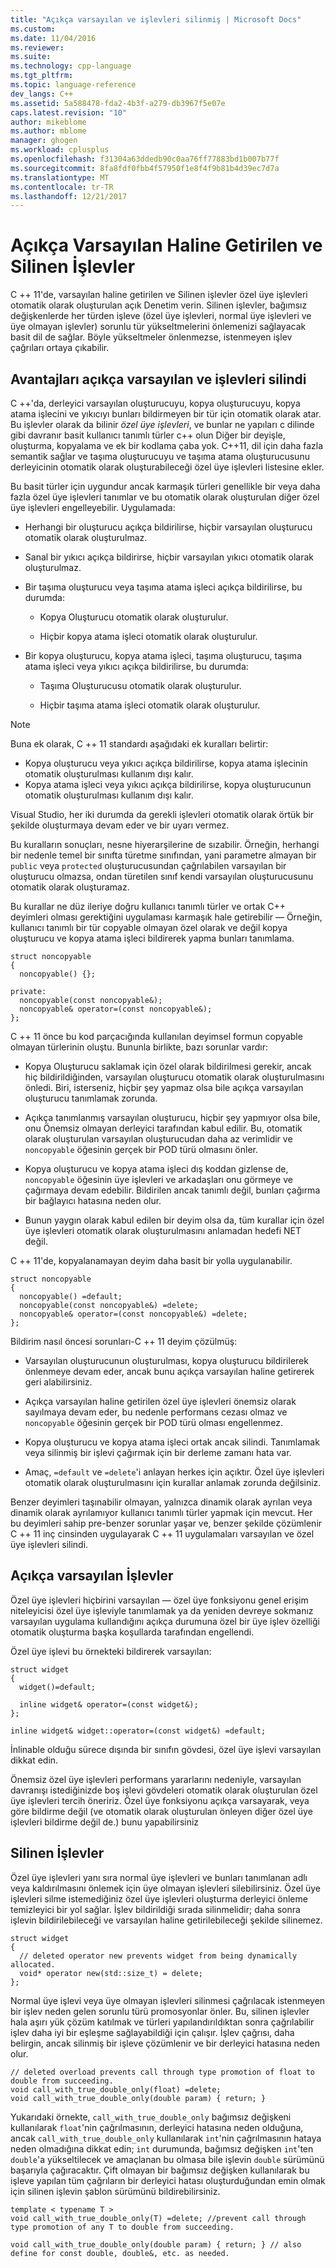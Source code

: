 ```yaml
---
title: "Açıkça varsayılan ve işlevleri silinmiş | Microsoft Docs"
ms.custom: 
ms.date: 11/04/2016
ms.reviewer: 
ms.suite: 
ms.technology: cpp-language
ms.tgt_pltfrm: 
ms.topic: language-reference
dev_langs: C++
ms.assetid: 5a588478-fda2-4b3f-a279-db3967f5e07e
caps.latest.revision: "10"
author: mikeblome
ms.author: mblome
manager: ghogen
ms.workload: cplusplus
ms.openlocfilehash: f31304a63ddedb90c0aa76ff77883bd1b007b77f
ms.sourcegitcommit: 8fa8fdf0fbb4f57950f1e8f4f9b81b4d39ec7d7a
ms.translationtype: MT
ms.contentlocale: tr-TR
ms.lasthandoff: 12/21/2017
---
```

# <a name="explicitly-defaulted-and-deleted-functions"></a>Açıkça Varsayılan Haline Getirilen ve Silinen İşlevler
C ++ 11'de, varsayılan haline getirilen ve Silinen işlevler özel üye işlevleri otomatik olarak oluşturulan açık Denetim verin. Silinen işlevler, bağımsız değişkenlerde her türden işleve (özel üye işlevleri, normal üye işlevleri ve üye olmayan işlevler) sorunlu tür yükseltmelerini önlemenizi sağlayacak basit dil de sağlar. Böyle yükseltmeler önlenmezse, istenmeyen işlev çağrıları ortaya çıkabilir.  
  
## <a name="benefits-of-explicitly-defaulted-and-deleted-functions"></a>Avantajları açıkça varsayılan ve işlevleri silindi  
 C ++'da, derleyici varsayılan oluşturucuyu, kopya oluşturucuyu, kopya atama işlecini ve yıkıcıyı bunları bildirmeyen bir tür için otomatik olarak atar. Bu işlevler olarak da bilinir *özel üye işlevleri*, ve bunlar ne yapıları c dilinde gibi davranır basit kullanıcı tanımlı türler c++ olun Diğer bir deyişle, oluşturma, kopyalama ve ek bir kodlama çaba yok. C++11, dil için daha fazla semantik sağlar ve taşıma oluşturucuyu ve taşıma atama oluşturucusunu derleyicinin otomatik olarak oluşturabileceği özel üye işlevleri listesine ekler.  
  
 Bu basit türler için uygundur ancak karmaşık türleri genellikle bir veya daha fazla özel üye işlevleri tanımlar ve bu otomatik olarak oluşturulan diğer özel üye işlevleri engelleyebilir. Uygulamada:  
  
-   Herhangi bir oluşturucu açıkça bildirilirse, hiçbir varsayılan oluşturucu otomatik olarak oluşturulmaz.  
  
-   Sanal bir yıkıcı açıkça bildirirse, hiçbir varsayılan yıkıcı otomatik olarak oluşturulmaz.  
  
-   Bir taşıma oluşturucu veya taşıma atama işleci açıkça bildirilirse, bu durumda:  
  
    -   Kopya Oluşturucu otomatik olarak oluşturulur.  
  
    -   Hiçbir kopya atama işleci otomatik olarak oluşturulur.  
  
-   Bir kopya oluşturucu, kopya atama işleci, taşıma oluşturucu, taşıma atama işleci veya yıkıcı açıkça bildirilirse, bu durumda:  
  
    -   Taşıma Oluşturucusu otomatik olarak oluşturulur.  
  
    -   Hiçbir taşıma atama işleci otomatik olarak oluşturulur.  
  
> [!NOTE]
>  Buna ek olarak, C ++ 11 standardı aşağıdaki ek kuralları belirtir:  
>   
>  -   Kopya oluşturucu veya yıkıcı açıkça bildirilirse, kopya atama işlecinin otomatik oluşturulması kullanım dışı kalır.  
> -   Kopya atama işleci veya yıkıcı açıkça bildirilirse, kopya oluşturucunun otomatik oluşturulması kullanım dışı kalır.  
>   
>  Visual Studio, her iki durumda da gerekli işlevleri otomatik olarak örtük bir şekilde oluşturmaya devam eder ve bir uyarı vermez.  
  
 Bu kuralların sonuçları, nesne hiyerarşilerine de sızabilir. Örneğin, herhangi bir nedenle temel bir sınıfta türetme sınıfından, yani parametre almayan bir `public` veya `protected` oluşturucusundan çağrılabilen varsayılan bir oluşturucu olmazsa, ondan türetilen sınıf kendi varsayılan oluşturucusunu otomatik olarak oluşturamaz.  
  
 Bu kurallar ne düz ileriye doğru kullanıcı tanımlı türler ve ortak C++ deyimleri olması gerektiğini uygulaması karmaşık hale getirebilir — Örneğin, kullanıcı tanımlı bir tür copyable olmayan özel olarak ve değil kopya oluşturucu ve kopya atama işleci bildirerek yapma bunları tanımlama.  
  
```  
struct noncopyable  
{  
  noncopyable() {};  
  
private:  
  noncopyable(const noncopyable&);  
  noncopyable& operator=(const noncopyable&);  
};  
```  
  
 C ++ 11 önce bu kod parçacığında kullanılan deyimsel formun copyable olmayan türlerinin oluştu. Bununla birlikte, bazı sorunlar vardır:  
  
-   Kopya Oluşturucu saklamak için özel olarak bildirilmesi gerekir, ancak hiç bildirildiğinden, varsayılan oluşturucu otomatik olarak oluşturulmasını önledi. Biri, isterseniz, hiçbir şey yapmaz olsa bile açıkça varsayılan oluşturucu tanımlamak zorunda.  
  
-   Açıkça tanımlanmış varsayılan oluşturucu, hiçbir şey yapmıyor olsa bile, onu Önemsiz olmayan derleyici tarafından kabul edilir. Bu, otomatik olarak oluşturulan varsayılan oluşturucudan daha az verimlidir ve `noncopyable` öğesinin gerçek bir POD türü olmasını önler.  
  
-   Kopya oluşturucu ve kopya atama işleci dış koddan gizlense de, `noncopyable` öğesinin üye işlevleri ve arkadaşları onu görmeye ve çağırmaya devam edebilir. Bildirilen ancak tanımlı değil, bunları çağırma bir bağlayıcı hatasına neden olur.  
  
-   Bunun yaygın olarak kabul edilen bir deyim olsa da, tüm kurallar için özel üye işlevleri otomatik olarak oluşturulmasını anlamadan hedefi NET değil.  
  
 C ++ 11'de, kopyalanamayan deyim daha basit bir yolla uygulanabilir.  
  
```  
struct noncopyable  
{  
  noncopyable() =default;  
  noncopyable(const noncopyable&) =delete;  
  noncopyable& operator=(const noncopyable&) =delete;  
};  
```  
  
 Bildirim nasıl öncesi sorunları-C ++ 11 deyim çözülmüş:  
  
-   Varsayılan oluşturucunun oluşturulması, kopya oluşturucu bildirilerek önlenmeye devam eder, ancak bunu açıkça varsayılan haline getirerek geri alabilirsiniz.  
  
-   Açıkça varsayılan haline getirilen özel üye işlevleri önemsiz olarak sayılmaya devam eder, bu nedenle performans cezası olmaz ve `noncopyable` öğesinin gerçek bir POD türü olması engellenmez.  
  
-   Kopya oluşturucu ve kopya atama işleci ortak ancak silindi. Tanımlamak veya silinmiş bir işlevi çağırmak için bir derleme zamanı hata var.  
  
-   Amaç, `=default` ve `=delete`'i anlayan herkes için açıktır. Özel üye işlevleri otomatik olarak oluşturulmasını için kurallar anlamak zorunda değilsiniz.  
  
 Benzer deyimleri taşınabilir olmayan, yalnızca dinamik olarak ayrılan veya dinamik olarak ayrılamıyor kullanıcı tanımlı türler yapmak için mevcut. Her bu deyimleri sahip pre-benzer sorunlar yaşar ve, benzer şekilde çözümlenir C ++ 11 inç cinsinden uygulayarak C ++ 11 uygulamaları varsayılan ve özel üye işlevleri silindi.  
  
## <a name="explicitly-defaulted-functions"></a>Açıkça varsayılan İşlevler  
 Özel üye işlevleri hiçbirini varsayılan — özel üye fonksiyonu genel erişim niteleyicisi özel üye işleviyle tanımlamak ya da yeniden devreye sokmanız varsayılan uygulama kullandığını açıkça durumuna özel bir üye işlev özelliği otomatik oluşturma başka koşullarda tarafından engellendi.  
  
 Özel üye işlevi bu örnekteki bildirerek varsayılan:  
  
```  
struct widget  
{  
  widget()=default;  
  
  inline widget& operator=(const widget&);  
};  
  
inline widget& widget::operator=(const widget&) =default;  
```  
  
 İnlinable olduğu sürece dışında bir sınıfın gövdesi, özel üye işlevi varsayılan dikkat edin.  
  
 Önemsiz özel üye işlevleri performans yararlarını nedeniyle, varsayılan davranışı istediğinizde boş işlevi gövdeleri otomatik olarak oluşturulan özel üye işlevleri tercih öneririz. Özel üye fonksiyonu açıkça varsayarak, veya göre bildirme değil (ve otomatik olarak oluşturulan önleyen diğer özel üye işlevleri bildirme değil de.) bunu yapabilirsiniz  
  
## <a name="deleted-functions"></a>Silinen İşlevler  
 Özel üye işlevleri yanı sıra normal üye işlevleri ve bunları tanımlanan adlı veya kaldırılmasını önlemek için üye olmayan işlevleri silebilirsiniz. Özel üye işlevleri silme istemediğiniz özel üye işlevleri oluşturma derleyici önleme temizleyici bir yol sağlar. İşlev bildirildiği sırada silinmelidir; daha sonra işlevin bildirilebileceği ve varsayılan haline getirilebileceği şekilde silinemez.  
  
```  
struct widget  
{  
  // deleted operator new prevents widget from being dynamically allocated.  
  void* operator new(std::size_t) = delete;  
};  
```  
  
 Normal üye işlevi veya üye olmayan işlevleri silinmesi çağrılacak istenmeyen bir işlev neden gelen sorunlu türü promosyonlar önler. Bu, silinen işlevler hala aşırı yük çözüm katılmak ve türleri yapılandırıldıktan sonra çağrılabilir işlev daha iyi bir eşleşme sağlayabildiği için çalışır. İşlev çağrısı, daha belirgin, ancak silinmiş bir işleve çözümlenir ve bir derleyici hatasına neden olur.  
  
```  
// deleted overload prevents call through type promotion of float to double from succeeding.  
void call_with_true_double_only(float) =delete;  
void call_with_true_double_only(double param) { return; }  
```  
  
 Yukarıdaki örnekte, `call_with_true_double_only` bağımsız değişkeni kullanılarak `float`'nin çağrılmasının, derleyici hatasına neden olduğuna, ancak `call_with_true_double_only` kullanılarak `int`'nin çağrılmasının hataya neden olmadığına dikkat edin; `int` durumunda, bağımsız değişken `int`'ten `double`'a yükseltilecek ve amaçlanan bu olmasa bile işlevin `double` sürümünü başarıyla çağıracaktır. Çift olmayan bir bağımsız değişken kullanılarak bu işleve yapılan tüm çağrıların bir derleyici hatası oluşturduğundan emin olmak için silinen işlevin şablon sürümünü bildirebilirsiniz.  
  
```  
template < typename T >  
void call_with_true_double_only(T) =delete; //prevent call through type promotion of any T to double from succeeding.  
  
void call_with_true_double_only(double param) { return; } // also define for const double, double&, etc. as needed.  
  
```